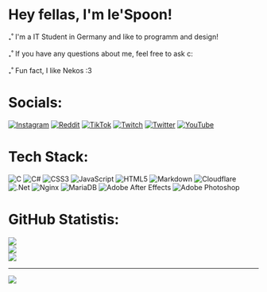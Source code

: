 # Hey fellas, I'm le'Spoon!
₊˚ I'm a IT Student in Germany and like to programm and design!<br><br>₊˚ If you have any questions about me, feel free to ask c:<br><br>₊˚ Fun fact, I like Nekos :3


# Socials:
[![Instagram](https://img.shields.io/badge/Instagram-%23E4405F.svg?style=flat-square&logo=Instagram&logoColor=white)](https://instagram.com/SillySoon) [![Reddit](https://img.shields.io/badge/Reddit-%23FF4500.svg?style=flat-square&logo=Reddit&logoColor=white)](https://reddit.com/user/SillySoon) [![TikTok](https://img.shields.io/badge/TikTok-%23000000.svg?style=flat-square&logo=TikTok&logoColor=white)](https://tiktok.com/@justsomespoons) [![Twitch](https://img.shields.io/badge/Twitch-%239146FF.svg?style=flat-square&logo=Twitch&logoColor=white)](https://twitch.tv/SillySoon) [![Twitter](https://img.shields.io/badge/Twitter-%231DA1F2.svg?style=flat-square&logo=Twitter&logoColor=white)](https://twitter.com/SillySoon) [![YouTube](https://img.shields.io/badge/YouTube-%23FF0000.svg?style=flat-square&logo=YouTube&logoColor=white)](https://www.youtube.com/channel/UCcZpGGOXvzugQdMsHdw_Z9g) 

# Tech Stack:
![C](https://img.shields.io/badge/c-%2300599C.svg?style=flat-square&logo=c&logoColor=white) ![C#](https://img.shields.io/badge/c%23-%23239120.svg?style=flat-square&logo=c-sharp&logoColor=white) ![CSS3](https://img.shields.io/badge/css3-%231572B6.svg?style=flat-square&logo=css3&logoColor=white) ![JavaScript](https://img.shields.io/badge/javascript-%23323330.svg?style=flat-square&logo=javascript&logoColor=%23F7DF1E) ![HTML5](https://img.shields.io/badge/html5-%23E34F26.svg?style=flat-square&logo=html5&logoColor=white) ![Markdown](https://img.shields.io/badge/markdown-%23000000.svg?style=flat-square&logo=markdown&logoColor=white) ![Cloudflare](https://img.shields.io/badge/Cloudflare-F38020?style=flat-square&logo=Cloudflare&logoColor=white) ![.Net](https://img.shields.io/badge/.NET-5C2D91?style=flat-square&logo=.net&logoColor=white) ![Nginx](https://img.shields.io/badge/nginx-%23009639.svg?style=flat-square&logo=nginx&logoColor=white) ![MariaDB](https://img.shields.io/badge/MariaDB-003545?style=flat-square&logo=mariadb&logoColor=white) ![Adobe After Effects](https://img.shields.io/badge/Adobe%20After%20Effects-9999FF.svg?style=flat-square&logo=Adobe%20After%20Effects&logoColor=white) ![Adobe Photoshop](https://img.shields.io/badge/adobephotoshop-%2331A8FF.svg?style=flat-square&logo=adobephotoshop&logoColor=white)
# GitHub Statistis:
![](https://github-readme-stats.vercel.app/api?username=SillySoon&theme=react&hide_border=true&include_all_commits=false&count_private=false)<br/>
![](https://github-readme-streak-stats.herokuapp.com/?user=SillySoon&theme=react&hide_border=true)<br/>
![](https://github-readme-stats.vercel.app/api/top-langs/?username=SillySoon&theme=react&hide_border=true&include_all_commits=false&count_private=false&layout=compact)

---
[![](https://visitcount.itsvg.in/api?id=SillySoon&icon=0&color=0)](https://visitcount.itsvg.in)
